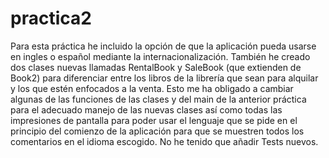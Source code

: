 # practica2

Para esta práctica he incluido la opción de que la aplicación pueda usarse en ingles o español mediante la internacionalización.
También he creado dos clases nuevas llamadas RentalBook y SaleBook (que extienden de Book2) para diferenciar entre los libros de la librería que sean para alquilar y los que estén enfocados a la venta. 
Esto me ha obligado a cambiar algunas de las funciones de las clases y del main de la anterior práctica para el adecuado manejo de las nuevas clases así como todas las impresiones de pantalla para poder usar el lenguaje que se pide en el principio del comienzo de la aplicación para que se muestren todos los comentarios en el idioma escogido. 
No he tenido que añadir Tests nuevos.
